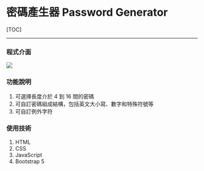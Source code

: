 # 密碼產生器 Password Generator

[TOC]


---

### 程式介面
![](https://i.imgur.com/80NpSQB.png)

### 功能說明
1. 可選擇長度介於 4 到 16 間的密碼
2. 可自訂密碼組成結構，包括英文大小寫、數字和特殊符號等
3. 可自訂例外字符

### 使用技術
1. HTML
2. CSS
3. JavaScript
4. Bootstrap 5
